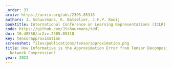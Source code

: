 ```yaml
---
_order: 37
arxiv: https://arxiv.org/abs/2305.05318
authors: J. Schuurmans, K. Batselier, J.F.P. Kooij
booktitle: International Conference on Learning Representations (ICLR)
code: https://github.com/JSchuurmans/tddl
doi: 10.48550/arXiv.2305.05318
key: tensorapproximation
screenshot: files/publications/tensorapproximation.png
title: How Informative is the Approximation Error from Tensor Decomposition for Neural
  Network Compression?
year: 2023
---
```


